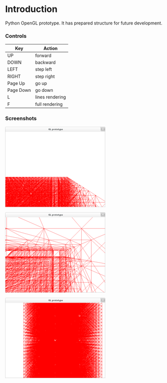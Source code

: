 Introduction
==============

Python OpenGL prototype. It has prepared structure for future development.

### Controls

Key | Action
---|---
UP | forward
DOWN | backward
LEFT | step left
RIGHT | step right
Page Up | go up
Page Down | go down
L | lines rendering
F | full rendering


### Screenshots
![](/imgs/img2.png)

![](/imgs/img1.png)

![](/imgs/img3.png)
